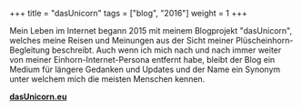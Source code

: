 +++
title = "dasUnicorn"
tags = ["blog", "2016"]
weight = 1
+++

Mein Leben im Internet begann 2015 mit meinem Blogprojekt "dasUnicorn", welches meine Reisen und Meinungen aus der Sicht meiner Plüscheinhorn-Begleitung beschreibt. Auch wenn ich mich nach und nach immer weiter von meiner Einhorn-Internet-Persona entfernt habe, bleibt der Blog ein Medium für längere Gedanken und Updates und der Name ein Synonym unter welchem mich die meisten Menschen kennen.


**[dasUnicorn.eu](https://dasUnicorn.eu/)**
